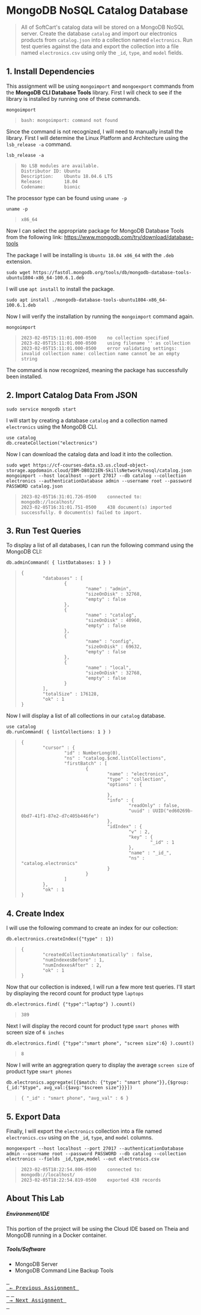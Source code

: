 # MongoDB NoSQL Catalog Database
> All of SoftCart's catalog data will be stored on a MongoDB NoSQL server. Create the database `catalog` and import our electronics products from `catalog.json` into a collection named `electronics`. Run test queries against the data and export the collection into a file named `electronics.csv` using only the `_id`, `type`, and `model` fields.

## 1. Install Dependencies
This assignment will be using `mongoimport` and `mongoexport` commands from the **MongoDB CLI Database Tools** library. First I will check to see if the library is installed by running one of these commands.
```console
mongoimport
```
> ```
> bash: mongoimport: command not found
> ```

Since the command is not recognized, I will need to manually install the library. First I will determine the Linux Platform and Architecture using the `lsb_release -a` command.
```console
lsb_release -a
```
> ```
> No LSB modules are available.
> Distributor ID: Ubuntu
> Description:    Ubuntu 18.04.6 LTS
> Release:        18.04
> Codename:       bionic
> ```

The processor type can be found using `uname -p`
```console
uname -p
```
> ```
> x86_64
> ```
Now I can select the appropriate package for MongoDB Database Tools from the following link: https://www.mongodb.com/try/download/database-tools

The package I will be installing is `Ubuntu 18.04 x86_64` with the `.deb` extension.

```console
sudo wget https://fastdl.mongodb.org/tools/db/mongodb-database-tools-ubuntu1804-x86_64-100.6.1.deb
```
I will use `apt install` to install the package.
```console
sudo apt install ./mongodb-database-tools-ubuntu1804-x86_64-100.6.1.deb
```

Now I will verify the installation by running the `mongoimport` command again.
```console
mongoimport
```
> ```
> 2023-02-05T15:11:01.000-0500    no collection specified
> 2023-02-05T15:11:01.000-0500    using filename '' as collection
> 2023-02-05T15:11:01.000-0500    error validating settings: invalid collection name: collection name cannot be an empty string
> ```
The command is now recognized, meaning the package has successfully been installed.

## 2. Import Catalog Data From JSON
```console
sudo service mongodb start
```

I will start by creating a database `catalog` and a collection named `electronics` using the MongoDB CLI.
```console
use catalog
db.createCollection("electronics")
```

Now I can download the catalog data and load it into the collection.
```console
sudo wget https://cf-courses-data.s3.us.cloud-object-storage.appdomain.cloud/IBM-DB0321EN-SkillsNetwork/nosql/catalog.json
mongoimport --host localhost --port 27017 --db catalog --collection electronics --authenticationDatabase admin --username root --password PASSWORD catalog.json
```
> ```
> 2023-02-05T16:31:01.726-0500    connected to: mongodb://localhost/
> 2023-02-05T16:31:01.751-0500    438 document(s) imported successfully. 0 document(s) failed to import.
> ```

## 3. Run Test Queries
To display a list of all databases, I can run the following command using the MongoDB CLI:
```console
db.adminCommand( { listDatabases: 1 } )
```
> ```
> {
>         "databases" : [
>                 {
>                         "name" : "admin",
>                         "sizeOnDisk" : 32768,
>                         "empty" : false
>                 },
>                 {
>                         "name" : "catalog",
>                         "sizeOnDisk" : 40960,
>                         "empty" : false
>                 },
>                 {
>                         "name" : "config",
>                         "sizeOnDisk" : 69632,
>                         "empty" : false
>                 },
>                 {
>                         "name" : "local",
>                         "sizeOnDisk" : 32768,
>                         "empty" : false
>                 }
>         ],
>         "totalSize" : 176128,
>         "ok" : 1
> }
> ```

Now I will display a list of all collections in our `catalog` database.
```console
use catalog
db.runCommand( { listCollections: 1 } )
```
> ```
> {
>         "cursor" : {
>                 "id" : NumberLong(0),
>                 "ns" : "catalog.$cmd.listCollections",
>                 "firstBatch" : [
>                         {
>                                 "name" : "electronics",
>                                 "type" : "collection",
>                                 "options" : {
> 
>                                 },
>                                 "info" : {
>                                         "readOnly" : false,
>                                         "uuid" : UUID("ed60269b-0bd7-41f1-87e2-d7c405b446fe")
>                                 },
>                                 "idIndex" : {
>                                         "v" : 2,
>                                         "key" : {
>                                                 "_id" : 1
>                                         },
>                                         "name" : "_id_",
>                                         "ns" : "catalog.electronics"
>                                 }
>                         }
>                 ]
>         },
>         "ok" : 1
> }
> ```

## 4. Create Index
I will use the following command to create an index for our collection:
```console
db.electronics.createIndex({"type" : 1})
```
> ```
> {
>         "createdCollectionAutomatically" : false,
>         "numIndexesBefore" : 1,
>         "numIndexesAfter" : 2,
>         "ok" : 1
> }
> ```

Now that our collection is indexed, I will run a few more test queries. I'll start by displaying the record count for product type `laptops`
```console
db.electronics.find( {"type":"laptop"} ).count()
```
> ```
> 389
> ```

Next I will display the record count for product type `smart phones` with screen size of `6 inches`
```console
db.electronics.find( {"type":"smart phone", "screen size":6} ).count()
```
> ```
> 8
> ```

Now I will write an aggregration query to display the average `screen size` of product type `smart phones`
```console
db.electronics.aggregate([{$match: {"type": "smart phone"}},{$group: {_id:"$type", avg_val:{$avg:"$screen size"}}}])
```
> ```
> { "_id" : "smart phone", "avg_val" : 6 }
> ```

## 5. Export Data
Finally, I will export the `electronics` collection into a file named `electronics.csv` using on the `_id`, `type`, and `model` columns.
```console
mongoexport --host localhost --port 27017 --authenticationDatabase admin --username root --password PASSWORD --db catalog --collection electronics --fields _id,type,model --out electronics.csv
```
> ```
> 2023-02-05T18:22:54.806-0500    connected to: mongodb://localhost/
> 2023-02-05T18:22:54.819-0500    exported 438 records
> ```

## About This Lab
##### Environment/IDE
This portion of the project will be using the Cloud IDE based on Theia and MongoDB running in a Docker container.
##### Tools/Software
- MongoDB Server
- MongoDB Command Line Backup Tools

[<kbd> <br> ← Previous Assignment <br> </kbd>](/01%20-%20MySQL%20Online%20Transactional%20Processing%20Database)
[<kbd> <br> → Next Assignment <br> </kbd>](/03%20-%20PostgreSQL%20Staging%20Data%20Warehouse)
